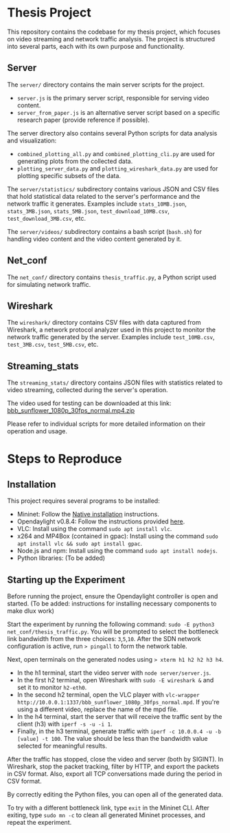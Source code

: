 # Thesis Project

This repository contains the codebase for my thesis project, which focuses on video streaming and network traffic analysis. The project is structured into several parts, each with its own purpose and functionality.

## Server

The `server/` directory contains the main server scripts for the project. 

- `server.js` is the primary server script, responsible for serving video content.
- `server_from_paper.js` is an alternative server script based on a specific research paper (provide reference if possible).

The server directory also contains several Python scripts for data analysis and visualization:

- `combined_plotting_all.py` and `combined_plotting_cli.py` are used for generating plots from the collected data.
- `plotting_server_data.py` and `plotting_wireshark_data.py` are used for plotting specific subsets of the data.

The `server/statistics/` subdirectory contains various JSON and CSV files that hold statistical data related to the server's performance and the network traffic it generates. Examples include `stats_10MB.json`, `stats_3MB.json`, `stats_5MB.json`, `test_download_10MB.csv`, `test_download_3MB.csv`, etc.

The `server/videos/` subdirectory contains a bash script (`bash.sh`) for handling video content and the video content generated by it.

## Net_conf

The `net_conf/` directory contains `thesis_traffic.py`, a Python script used for simulating network traffic.

## Wireshark

The `wireshark/` directory contains CSV files with data captured from Wireshark, a network protocol analyzer used in this project to monitor the network traffic generated by the server. Examples include `test_10MB.csv`, `test_3MB.csv`, `test_5MB.csv`, etc.

## Streaming_stats

The `streaming_stats/` directory contains JSON files with statistics related to video streaming, collected during the server's operation.

The video used for testing can be downloaded at this link: [bbb_sunflower_1080p_30fps_normal.mp4.zip](https://download.blender.org/demo/movies/BBB/bbb_sunflower_1080p_30fps_normal.mp4.zip)

Please refer to individual scripts for more detailed information on their operation and usage.


# Steps to Reproduce

## Installation 

This project requires several programs to be installed:

- Mininet: Follow the [Native installation](https://mininet.org/download/) instructions.
- Opendaylight v0.8.4: Follow the instructions provided [here](https://john.soban.ski/install-opendaylight-ubuntu-lts-22-04.html).
- VLC: Install using the command `sudo apt install vlc`.
- x264 and MP4Box (contained in gpac): Install using the command `sudo apt install vlc && sudo apt install gpac`.
- Node.js and npm: Install using the command `sudo apt install nodejs`.
- Python libraries: (To be added)

## Starting up the Experiment

Before running the project, ensure the Opendaylight controller is open and started. (To be added: instructions for installing necessary components to make dlux work)

Start the experiment by running the following command: `sudo -E python3 net_conf/thesis_traffic.py`. You will be prompted to select the bottleneck link bandwidth from the three choices: `3`,`5`,`10`. After the SDN network configuration is active, run `> pingall` to form the network table.

Next, open terminals on the generated nodes using `> xterm h1 h2 h2 h3 h4`. 

- In the h1 terminal, start the video server with `node server/server.js`.
- In the first h2 terminal, open Wireshark with `sudo -E wireshark &` and set it to monitor `h2-eth0`.
- In the second h2 terminal, open the VLC player with `vlc-wrapper http://10.0.0.1:1337/bbb_sunflower_1080p_30fps_normal.mpd`. If you're using a different video, replace the name of the mpd file.
- In the h4 terminal, start the server that will receive the traffic sent by the client (h3) with `iperf -s -u -i 1`.
- Finally, in the h3 terminal, generate traffic with `iperf -c 10.0.0.4 -u -b [value] -t 100`. The value should be less than the bandwidth value selected for meaningful results.

After the traffic has stopped, close the video and server (both by SIGINT). In Wireshark, stop the packet tracking, filter by HTTP, and export the packets in CSV format. Also, export all TCP conversations made during the period in CSV format.

By correctly editing the Python files, you can open all of the generated data.

To try with a different bottleneck link, type `exit` in the Mininet CLI. After exiting, type `sudo mn -c` to clean all generated Mininet processes, and repeat the experiment.